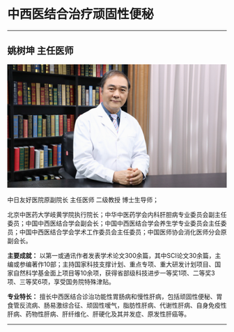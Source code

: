 # 中西医结合治疗顽固性便秘

---

## 姚树坤 主任医师

![1679371807977](image/c05_110/1679371807977.png)

中日友好医院原副院长 主任医师 二级教授 博士生导师；

北京中医药大学岐黄学院执行院长；中华中医药学会内科肝胆病专业委员会副主任委员；中国中西医结合学会副会长；中国中西医结合学会养生学专业委员会主任委员；中国中西医结合学会学术工作委员会主任委员；中国医师协会消化医师分会原副会长。


**主要成就：** 以第一或通讯作者发表学术论文300余篇，其中SCI论文30余篇，主编或参编著作10部；主持国家科技支撑计划、重点专项、重大研发计划项目、国家自然科学基金面上项目等10余项，获得省部级科技进步一等奖1项、二等奖3项、三等奖6项，享受国务院特殊津贴。


**专业特长：** 擅长中西医结合诊治功能性胃肠病和慢性肝病，包括顽固性便秘、胃食管反流病、肠易激综合征、顽固性嗳气，脂肪性肝病、代谢性肝病、自身免疫性肝病、药物性肝病、肝纤维化、肝硬化及其并发症、原发性肝癌等。

---

